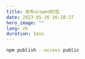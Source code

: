 ```yaml
---
title: 发布scoped的包
date: 2023-05-26 16:18:27
hero_image: ""
lang: zh
duration: 1min
---
```


```bash 
npm publish --access public
```